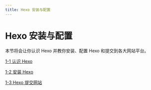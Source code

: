 ```yaml
---
title: Hexo 安装与配置
---
```

# Hexo 安装与配置

本节将会让你认识 Hexo 并教你安装、配置 Hexo 和提交到各大网站平台。

[1-1 认识 Hexo](/1-Hexo-install-and-config/1-1-meet-hexo.html)

[1-2 安装 Hexo](/1-Hexo-install-and-config/1-2-install-hexo.html)

[1-3 Hexo 提交网站](/1-Hexo-install-and-config/1-2-install-hexo.html)